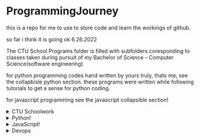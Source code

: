 # ProgrammingJourney

this is a repo for me to use to store code and learn the workings of github.

so far i think it is going ok  6.26.2022

The CTU School Programs folder is filled with subfolders coresponding to classes taken during pursuit of my Bachelor of Science - Computer Science(software engineering)

for python programming codes hand written by yours truly, thats me, see the collapbisle python section.  these programs were written while following tutorials to get a sense for python coding.

for javascript programming see the javascript collapsible section!

<details>
    <summary>CTU Schoolwork</summary>

## CTU Schoolwork courses
    1. Big Data Anylytics
        * Unit 2 - Tweet empty spcae remover
        * Unit 3 - Dictionary creation with keys
        * Unit 4 - AI teaching and testing using diabetes data
        * Unit 5 - KnearestNeighbors using zipcode demographics

    2. C++
        * 

    3. Computer Algorithms
        * 2.1 - Quicksort using pivots
        * 2.2 - Binary Sort
        * 3.1 - Inorder and Preorder node traversal
        * 3.2 - Graphed shortest path transversal
        * 4.2 - Javascript linked list search
        * 5.1 - Optimal Tree Search
        * 5.2 - Traveling salesman problem solution

    4. Computer Architecture
        * Word Doc with final project

    5. Fundamentals of Software Design
        * Use Case diagrams for various programs

    6. Intro to Data Structures
        * Boarding Queue
        * BookID system
        * BubbleSort
        * Customer list with address
        * Employee salary calculations
        * Node_ordering
        * Node with linked lists
        * Node Tree
        * Root Node Sort

    7. Intro to Website Design
        * Entire final project for custom created resume website

    8. Machine Learning
        * Jupiter Notebooks using testtrainsplits for data sets

    9. Object Oriented Methods
        * use case diagrams


</details>


<details>
    <summary>Python!</summary>

## Python programs so far:
    1.Games: All in games folder, then branch into own folders for game files.
        * madlibs - enter the prompts and read out a small madlib!
        * guessing game(computer) - guess a random number generated by the computer!
        * guessing game(user) - give the computer hints to try to guess your number!
        * rock, paper, scissors - play against the computer in RPS!
        * hangman - play a game of hangman using the provided word list!
        * tictactoe - play tictactoe with logic! includes a unbeatable computer palyer using minmax eo ensure it doenst lose.
        * Minesweeper - command line version with selectable board size and number of bombs!
        * Pong - use turtles to paly pong. w/s for left, Up/Down for right.
        * Snake - play a block snake game with arrow keys.

    2. AI learning
        * BinarySearch - basics showing binary search
        * RidgeRegression - basic ridge regression to use on dataframes

    3. Everyday use projects
        * Youtube video downloader
        * Finance Automation

    4. Weekend projects
        * july 18 - 

</details>

<details>
  <summary>JavaScript!</summary>
  
  ## Javascript programs so far
    1. Games
        * Rock Paper Scissors! - play against teh computer random generated results.
        * Memory Game! - flip tiles to view pictures underneath. match them to clear the board.
        * Connect 4 - standard connect 4 game
</details>


<details>
    <summary>Devops</summary>

  ## DevOps Development
    1. ToolKit


</details>

